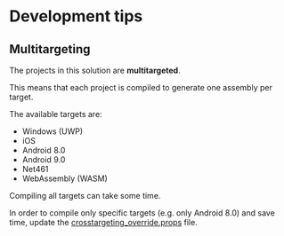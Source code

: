 # Development tips

## Multitargeting

The projects in this solution are **multitargeted**. 

This means that each project is compiled to generate one assembly per target.

The available targets are:
- Windows (UWP)
- iOS
- Android 8.0
- Android 9.0
- Net461
- WebAssembly (WASM)

Compiling all targets can take some time.

In order to compile only specific targets (e.g. only Android 8.0) and save time, update the [crosstargeting_override.props](../build/crosstargeting_override.props.sample) file.